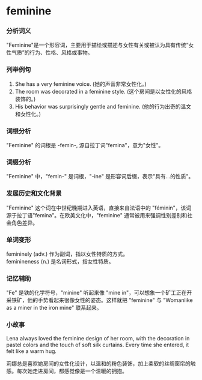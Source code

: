 # feminine

### 分析词义

  

"Feminine"是一个形容词，主要用于描绘或描述与女性有关或被认为具有传统“女性气质”的行为、性格、风格或事物。

  

### 列举例句

  

1.  She has a very feminine voice. (她的声音非常女性化。)
2.  The room was decorated in a feminine style. (这个房间是以女性化的风格装饰的。)
3.  His behavior was surprisingly gentle and feminine. (他的行为出奇的温文和女性化。)

  

### 词根分析

  

"Feminine" 的词根是 -femin-, 源自拉丁词"femina"，意为"女性"。

  

### 词缀分析

  

"Feminine" 中，"femin-" 是词根，"-ine" 是形容词后缀，表示"具有...的性质"。

  

### 发展历史和文化背景

  

"Feminine" 这个词在中世纪晚期进入英语，直接来自法语中的 "féminin"，该词源于拉丁语"femina"。在欧美文化中，"feminine" 通常被用来强调性别差别和社会角色差异。

  

### 单词变形

  

femininely (adv.) 作为副词，指以女性特质的方式。  
feminineness (n.) 是名词形式，指女性特质。

  

### 记忆辅助

  

"Fe" 是铁的化学符号，"minine" 听起来像 "mine in"，可以想象一个矿工正在开采铁矿，他的手势看起来很像女性的姿态。这样就把 "feminine" 与 "Womanlike as a miner in the iron mine" 联系起来。

  

### 小故事

  

Lena always loved the feminine design of her room, with the decoration in pastel colors and the touch of soft silk curtains. Every time she entered, it felt like a warm hug.

  

莉娜总是喜欢她房间的女性化设计，以温和的粉色装饰，加上柔软的丝绸窗帘的触感。每次她走进房间，都感觉像是一个温暖的拥抱。
